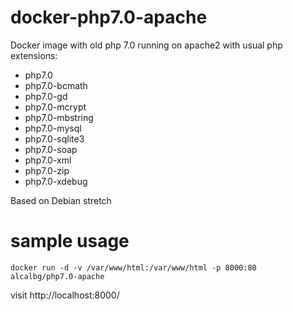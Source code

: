 # docker-php7.0-apache
Docker image with old php 7.0 running on apache2 with usual php extensions:

- php7.0
- php7.0-bcmath
- php7.0-gd
- php7.0-mcrypt
- php7.0-mbstring
- php7.0-mysql
- php7.0-sqlite3
- php7.0-soap
- php7.0-xml
- php7.0-zip
- php7.0-xdebug

Based on Debian stretch

# sample usage
`docker run -d -v /var/www/html:/var/www/html -p 8000:80 alcalbg/php7.0-apache`

visit http://localhost:8000/
